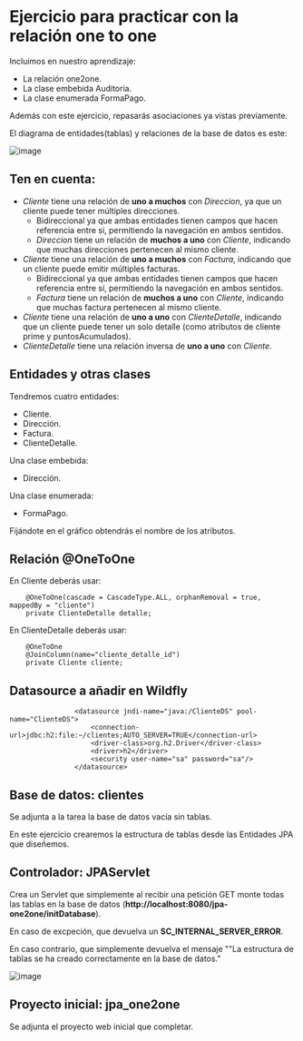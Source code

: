 # Ejercicio para practicar con la relación one to one

Incluimos en nuestro aprendizaje:
- La relación one2one.
- La clase embebida Auditoria.
- La clase enumerada FormaPago.

Además con este ejercicio, repasarás asociaciones ya vistas previamente.

El diagrama de entidades(tablas) y relaciones de la base de datos es este:

![image](https://github.com/user-attachments/assets/782663be-aafb-4caa-9a03-3d4aa99fb46e)



## Ten en cuenta:

- *Cliente* tiene una relación de **uno a muchos** con *Direccion*, ya que un cliente puede tener múltiples direcciones.
    - Bidireccional ya que ambas entidades tienen campos que hacen referencia entre sí, permitiendo la navegación en ambos sentidos.
    - *Direccion* tiene un relación de **muchos a uno** con *Cliente*, indicando que muchas direcciones pertenecen al mismo cliente. 
- *Cliente* tiene una relación de **uno a muchos** con *Factura*, indicando que un cliente puede emitir múltiples facturas.
    - Bidireccional ya que ambas entidades tienen campos que hacen referencia entre sí, permitiendo la navegación en ambos sentidos.
    - *Factura* tiene un relación de **muchos a uno** con *Cliente*, indicando que muchas factura pertenecen al mismo cliente. 
- *Cliente* tiene una relación de **uno a uno** con *ClienteDetalle*, indicando que un cliente puede tener un solo detalle (como atributos de cliente prime y puntosAcumulados).
- *ClienteDetalle* tiene una relación inversa de **uno a uno** con *Cliente*.


## Entidades y otras clases

Tendremos cuatro entidades:

- Cliente.
- Dirección.
- Factura.
- ClienteDetalle.

Una clase embebida:
- Dirección.

Una clase enumerada:
- FormaPago.

Fijándote en el gráfico obtendrás el nombre de los atributos.

## Relación @OneToOne

En Cliente deberás usar:

```
    @OneToOne(cascade = CascadeType.ALL, orphanRemoval = true, mappedBy = "cliente")
    private ClienteDetalle detalle;
```

En ClienteDetalle deberás usar:

```
    @OneToOne
    @JoinColumn(name="cliente_detalle_id")
    private Cliente cliente;

```

## Datasource a añadir en Wildfly

```
                <datasource jndi-name="java:/ClienteDS" pool-name="ClienteDS">
                    <connection-url>jdbc:h2:file:~/clientes;AUTO_SERVER=TRUE</connection-url>
                    <driver-class>org.h2.Driver</driver-class>
                    <driver>h2</driver>
                    <security user-name="sa" password="sa"/>
                </datasource>

```

## Base de datos: clientes

Se adjunta a la tarea la base de datos vacía sin tablas.

En este ejercicio crearemos la estructura de tablas desde las Entidades JPA que diseñemos.

## Controlador: JPAServlet

Crea un Servlet que simplemente al recibir una petición GET monte todas las tablas en la base de datos (**http://localhost:8080/jpa-one2one/initDatabase**).

En caso de excpeción, que devuelva un **SC_INTERNAL_SERVER_ERROR**.

En caso contrario, que simplemente devuelva el mensaje ""La estructura de tablas se ha creado correctamente en la base de datos."

![image](https://github.com/user-attachments/assets/cb1b3821-8e4c-4d6f-b74d-08cad9655342)

  
## Proyecto inicial: jpa_one2one

Se adjunta el proyecto web inicial que completar.
